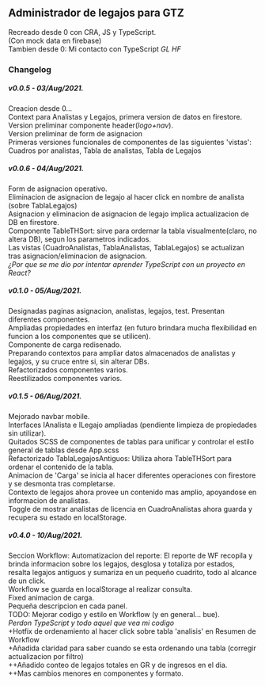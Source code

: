 ## Administrador de legajos para GTZ

Recreado desde 0 con CRA, JS y TypeScript.  
(Con mock data en firebase)  
Tambien desde 0: Mi contacto con TypeScript _GL HF_

###  Changelog

##### v0.0.5 - 03/Aug/2021.  
Creacion desde 0...  
Context para Analistas y Legajos, primera version de datos en firestore.  
Version preliminar componente header(*logo+nav*).  
Version preliminar de form de asignacion  
Primeras versiones funcionales de componentes de las siguientes 'vistas': Cuadros por analistas, Tabla de analistas, Tabla de Legajos  
  
##### v0.0.6 - 04/Aug/2021.  
  
Form de asignacion operativo.  
Eliminacion de asignacion de legajo al hacer click en nombre de analista (sobre TablaLegajos)  
Asignacion y eliminacion de asignacion de legajo implica actualizacion de DB en firestore.  
Componente TableTHSort: sirve para ordernar la tabla visualmente(claro, no altera DB), segun los parametros indicados.  
Las vistas (CuadroAnalistas, TablaAnalistas, TablaLegajos) se actualizan tras asignacion/eliminacion de asignacion.  
*¿Por que se me dio por intentar aprender TypeScript con un proyecto en React?*  
  
##### v0.1.0 - 05/Aug/2021.  
Designadas paginas asignacion, analistas, legajos, test. Presentan diferentes componentes.  
Ampliadas propiedades en interfaz (en futuro brindara mucha flexibilidad en funcion a los componentes que se utilicen).  
Componente de carga redisenado.  
Preparando contextos para ampliar datos almacenados de analistas y legajos, y su cruce entre si, sin alterar DBs.  
Refactorizados componentes varios.  
Reestilizados componentes varios.  
  
  
##### v0.1.5 - 06/Aug/2021.  
Mejorado navbar mobile.  
Interfaces IAnalista e ILegajo ampliadas (pendiente limpieza de propiedades sin utilizar).  
Quitados SCSS de componentes de tablas para unificar y controlar el estilo general de tablas desde App.scss  
Refactorizado TablaLegajosAntiguos: Utiliza ahora TableTHSort para ordenar el contenido de la tabla.  
Animacion de 'Carga' se inicia al hacer diferentes operaciones con firestore y se desmonta tras completarse.  
Contexto de legajos ahora provee un contenido mas amplio, apoyandose en informacion de analistas.  
Toggle de mostrar analistas de licencia en CuadroAnalistas ahora guarda y recupera su estado en localStorage.  
  
  
##### v0.4.0 - 10/Aug/2021.  
Seccion Workflow: Automatizacion del reporte: El reporte de WF recopila y brinda informacion sobre los legajos, desglosa y totaliza por estados, resalta legajos antiguos y sumariza en un pequeño cuadrito, todo al alcance de un click.  
Workflow se guarda en localStorage al realizar consulta.  
Fixed animacion de carga.  
Pequeña descripcion en cada panel.  
TODO: Mejorar codigo y estilo en Workflow (y en general... bue).  
*Perdon TypeScript y todo aquel que vea mi codigo*  
+Hotfix de ordenamiento al hacer click sobre tabla 'analisis' en Resumen de Workflow  
+Añadida claridad para saber cuando se esta ordenando una tabla (corregir actualizacion por filtro)  
++Añadido conteo de legajos totales en GR y de ingresos en el dia.  
++Mas cambios menores en componentes y formato.